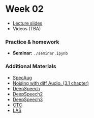 # Week 02

* [Lecture slides](https://docs.google.com/presentation/d/1J9cJfamAQJqXPOTT4TRWlbg7LaxWrY5d5oVoVBfpeKs/edit?usp=sharing)
* Videos (TBA)

### Practice & homework
* __Seminar:__ `./seminar.ipynb`

### Additional Materials
* [SpecAug](https://arxiv.org/pdf/1904.08779.pdf)
* [Noising with diff Audio. (3.1 chapter)](https://arxiv.org/pdf/1808.00563.pdf)
* [DeepSpeech](https://arxiv.org/abs/1412.5567)
* [DeepSpeech2](https://arxiv.org/pdf/1512.02595.pdf)
* [DeepSpeech3](https://arxiv.org/pdf/1707.07413.pdf)
* [CTC](https://www.cs.toronto.edu/~graves/icml_2006.pdf)
* [LAS](https://arxiv.org/pdf/1508.01211.pdf)

